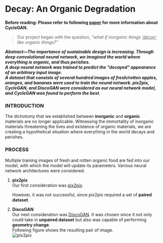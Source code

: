 # Decay: An Organic Degradation

<strong>Before reading: Please refer to following [paper](https://arxiv.org/pdf/1703.10593.pdf) for more information about CycleGAN.</strong>

<blockquote> Our project began with the question, <i>“what if inorganic things <u>‘decay’</u> like organic things?”</i> </blockquote>

***Abstract—The importance of sustainable design is increasing. Through deep convolutional neural network, we imagined the world where everything is organic, and thus perishes.<br>
A deep neural network was trained to predict the "decayed" appearance of an arbitrary input image.<br>
A dataset that consists of several hundred images of fresh/rotten apples, oranges, and bananas were used to train the neural network.
pix2pix, CycleGAN, and DiscoGAN were considered as our neural network model, and CycleGAN was found to perform the best.***

### INTRODUCTION
The dichotomy that we established between **inorganic** and **organic** materials are no longer applicable.
Witnessing the immortality of inorganic materials threatening the lives and existence of organic materials, we are creating a hypothetical situation where everything in the world decays and perishes. 

### PROCESS
Multiple training images of fresh and rotten organic food are fed into our model, with which the model will update its parameters.
Various neural network architectures were considered.
<ol>
<li> <strong>pix2pix</strong><br>
Our first consideration was <a href=https://arxiv.org/pdf/1611.07004.pdf>pix2pix</a>.

However, it was not successful, since pix2pix required a set of <strong>paired dataset</strong>.
<li> <strong>DiscoGAN</strong><br>
Our next consideration was <a href=https://arxiv.org/pdf/1703.05192.pdf>DiscoGAN</a>. It was chosen since it not only could take in <strong>unpaired dataset</strong> but also was capable of performing <strong>geometry change</strong>.<br>
Following figure shows the resulting pair of image.<br>
<img src="images/pix2pix.jpg" alt="pix2pix">

</ol>
